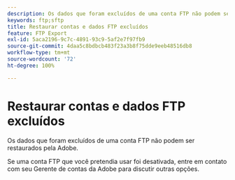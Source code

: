 ```yaml
---
description: Os dados que foram excluídos de uma conta FTP não podem ser restaurados pela Adobe.
keywords: ftp;sftp
title: Restaurar contas e dados FTP excluídos
feature: FTP Export
exl-id: 5aca2196-9c7c-4891-93c9-5af2e7f97fb9
source-git-commit: 4daa5c8bdbcb483f23a3b8f75dde9eeb48516db8
workflow-type: tm+mt
source-wordcount: '72'
ht-degree: 100%

---
```


# Restaurar contas e dados FTP excluídos

Os dados que foram excluídos de uma conta FTP não podem ser restaurados pela Adobe.

Se uma conta FTP que você pretendia usar foi desativada, entre em contato com seu Gerente de contas da Adobe para discutir outras opções.

